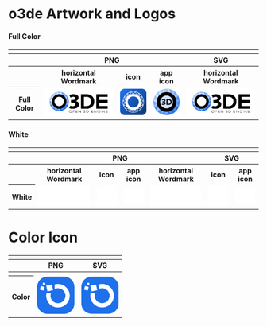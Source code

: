 # o3de Artwork and Logos

#### Full Color

<table>
    <tr>
    	<th colspan="9"></th>
    </tr>
    <tr>
        <th></th>
        <th colspan="3">PNG</th>
        <th colspan="1">SVG</th>
    </tr>
    <tr>
        <th></th>
        <th>horizontal Wordmark</th>
        <th>icon</th>
        <th>app icon</th>
        <th>horizontal Wordmark</th>
    </tr>
    <tr>
        <th>Full Color</th>
        <td><img src="o3de/01_O3DE_Color%20Logo%20with%20Wordmark/O3DE%20Color%20Logo.png" width="200"></td>
        <td><img src="o3de/03_O3DE_Color%20Application%20Icon/Square/O3DE%20Icon_96.png" width="75"></td>
        <td><img src="o3de/03_O3DE_Color%20Application%20Icon/Round/Engine%20Color%20Color.png" width="75"></td>
        <td><img src="o3de/01_O3DE_Color%20Logo%20with%20Wordmark/O3DE%20Color%20Logo.svg" width="200"></td>
    </tr>
</table>

#### White

<table>
    <tr>
    	<th colspan="9"></th>
    </tr>
    <tr>
        <th></th>
        <th colspan="4">PNG</th>
        <th colspan="4">SVG</th>
    </tr>
    <tr>
        <th></th>
        <th>horizontal Wordmark</th>
        <th>icon</th>
        <th>app icon</th>
        <th>horizontal Wordmark</th>
        <th>icon</th>
        <th>app icon</th>
    </tr>
    <tr>
        <th>White</th>
        <td><img src="o3de/01_O3DE Logo with Wordmark/PNG/O3DE-Logo-with-WorkMark-REV-Mono-HR.png" width="200"></td>
        <td><img src="o3de/03_O3DE Application Icon/PNG/O3DE-Circle-Icon-REV.png" width="75"></td>
        <td><img src="o3de/04_O3DE Icon/PNG/O3DE-Circle-LogoMark-REV.png" width="75"></td>
        <td><img src="o3de/01_O3DE Logo with Wordmark/SVG/O3DE-Logo-with-WorkMark-REV-Mono.svg" width="200"></td>
        <td><img src="o3de/03_O3DE Application Icon/SVG/O3DE-Circle-Icon-REV.svg" width="75"></td>
        <td><img src="o3de/04_O3DE Icon/SVG/O3DE-Circle-LogoMark-REV.svg" width="75"></td>
    </tr>
</table>

# Color Icon
<table>
    <tr>
    	<th colspan="3"></th>
    </tr>
    <tr>
        <th></th>
        <th colspan="1">PNG</th>
        <th colspan="1">SVG</th>
    </tr>
    <tr>
        <th></th>
        <th></th>
        <th></th>
    </tr>
    <tr>
        <th>Color</th>
        <td><img src="o3de/03_O3DE Application Icon/PNG/O3DE-Circle-Icon.png" width="75"></td>
        <td><img src="o3de/03_O3DE Application Icon/SVG/O3DE-Circle-Icon.svg" width="75"></td>
    </tr>
</table>
